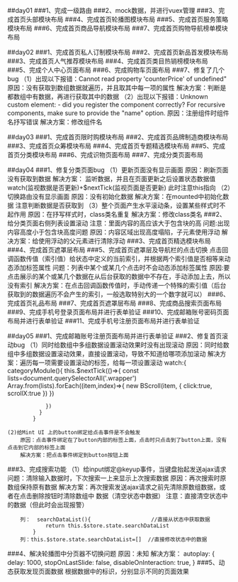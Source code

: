##day01
###1、完成一级路由
###2、mock数据，并进行vuex管理
###3、完成首页头部模块布局
###4、完成首页轮播图模块布局
###5、完成首页服务策略模块布局
###6、完成首页商品导航模块布局
###7、完成首页购物导航榜单模块布局

##day02
###1、完成首页私人订制模块布局
###2、完成首页新品首发模块布局
###3、完成首页人气推荐模块布局
###4、完成首页类目热销榜模块布局
###5、完成个人中心页面布局
###6、完成购物车页面布局
###7、修复了几个bug
	（1）出现以下报错：Cannot read property 'counterPrice' of undefined"
		原因：没有获取到数组数据就遍历，并且取其中每一项的属性
		解决方案：判断是都数组中有数据，再进行获取其中的数据
	（2）出现以下报错：Unknown custom element: <FlashSalnpmeModule> - did you register the component correctly? For recursive components, make sure to provide the "name" option.
		原因：注册组件时组件名抒写错误
		解决方案：修改组件名

##day03
###1、完成首页限时购模块布局
###2、完成首页品牌制造商模块布局
###3、完成首页众筹模块布局
###4、完成首页专题精选模块布局
###5、完成首页分类模块布局
###6、完成识物页面布局
###7、完成分类页面布局

##day04
###1、修复分类页面bug
	（1）更新页面没有显示画面
		原因：刷新页面没有获取到数据
		解决方案：
			监听数据，并且在页面更新之后设置状态数据值
			watch(监视数据是否更新)+$nextTick(监视页面是否更新)
			此时注意this指向
	（2）切换路由没有显示画面
		原因：没有初始化数据
		解决方案：在mounted中初始化数据
			注意判断数据是否获取到
	（3）整个页面产生水平滚动条，设置某些样式时不起作用
		原因：在抒写样式时，class类名重复
		解决方案：修改class类名
###2、给分类页面右侧列表设置滚动
		注意：里面内容的高应该大于包含块的高
		问题:出现内容高度小于包含块高度问题
		原因：内容区域出现高度塌陷，子元素使用浮动
		解决方案：给使用浮动的父元素进行清除浮动
###3、完成首页精选模块布局
###4、完成首页遮罩层布局
###5、完成首页遮罩层及导航栏的点击切换
	点击回调函数传值（索引值）给状态中定义的当前索引，并根据两个索引值是否相等来动态添加标签属性
		问题：列表中某个或某几个点击时不会动态添加标签属性
		原因:要点击展示的某个或某几个数据在从后台获取的数据中不存在，手动添加上去，所以没有索引
		解决方案：在点击回调函数传值时，手动传递一个特殊的索引值（后台获取到的数据遍历不会产生的索引，一般选取特别大的一个数字就可以）
###6、完成首页礼品布局
###7、完成首页遮罩层布局
###8、完成商品搜索页面布局
###9、完成手机号登录页面布局并进行表单验证
###10、完成邮箱账号密码页面布局并进行表单验证
###11、完成手机号注册页面布局并进行表单验证

##day05
###1、完成邮箱账号注册页面布局并进行表单验证
###2、修复首页滚动bug
	（1）同时给数组中多组数据设置滚动效果时没有出现滚动
		原因：同时给数组中多组数据设置滚动效果，直接设置滚动，导致不知道给哪项添加滚动
		解决方案：遍历每一项需要设置滚动的标签，给每一项设置滚动
			watch:{
		      categoryModule(){
		        this.$nextTick(()=>{
		          const lists=document.querySelectorAll('.wrapper')
		          Array.from(lists).forEach((item,index)=>{
		            new BScroll(item, {
		              click:true,
		              scrollX:true
		            })
		          })
		
		        })
		      }
		    }

	(2)给Mint UI 上的button绑定给点击事件是不会触发
		原因：点击事件绑定在了button内部的标签上面，点击时只点击到了button上面，没有点击到它内部的标签上面
		解决方案：把点击事件绑定到button按钮上面
###3、完成搜索功能
	（1）给input绑定@keyup事件，当键盘抬起发送ajax请求
		问题：清除输入数据时，下次搜索一上来显示上次搜索数据
		原因：再次搜索时原数组保持原有数据
		解决方案：再次搜索发送ajax请求之前先清除原数组数据，或者在点击删除按钮时清除数组中		数据（清空状态中数据）
		注意：直接清空状态中的数据（但此时会出现报警）
		
		列：	searchDataList(){    				//直接从状态中获取数据
				return this.$store.state.searchDataList
			}
		列：this.$store.state.searchDataList=[]  //直接修改状态中的数据

###4、解决轮播图中分页器不切换问题
		原因：未知
		解决方案：
			autoplay: {
	          delay: 1000,
	          stopOnLastSlide: false,
	          disableOnInteraction: true,
	        }
###5、动态获取发现页面数据
	根据数据中的标识，分别显示不同的页面效果


